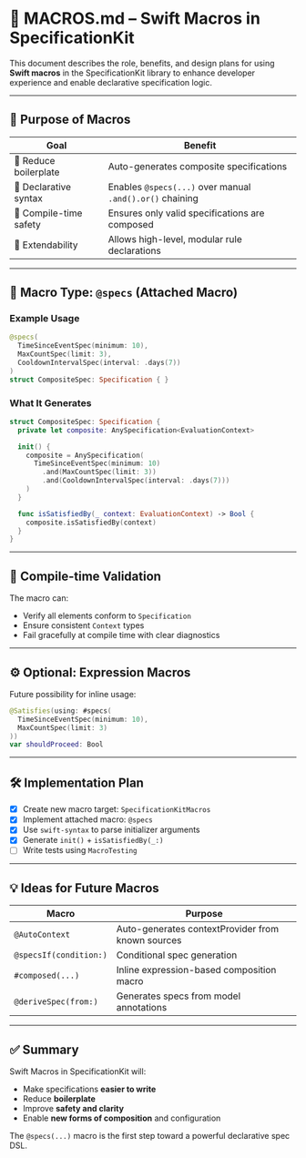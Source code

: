 # 🧩 MACROS.md – Swift Macros in SpecificationKit

This document describes the role, benefits, and design plans for using **Swift macros** in the SpecificationKit library to enhance developer experience and enable declarative specification logic.

---

## 🎯 Purpose of Macros

| Goal                      | Benefit                                                              |
|---------------------------|----------------------------------------------------------------------|
| 🔽 Reduce boilerplate      | Auto-generates composite specifications                            |
| 📜 Declarative syntax      | Enables `@specs(...)` over manual `.and().or()` chaining            |
| 🔐 Compile-time safety     | Ensures only valid specifications are composed                     |
| 🧩 Extendability           | Allows high-level, modular rule declarations                       |

---

## 🔧 Macro Type: `@specs` (Attached Macro)

### Example Usage

```swift
@specs(
  TimeSinceEventSpec(minimum: 10),
  MaxCountSpec(limit: 3),
  CooldownIntervalSpec(interval: .days(7))
)
struct CompositeSpec: Specification { }
```

### What It Generates

```swift
struct CompositeSpec: Specification {
  private let composite: AnySpecification<EvaluationContext>

  init() {
    composite = AnySpecification(
      TimeSinceEventSpec(minimum: 10)
        .and(MaxCountSpec(limit: 3))
        .and(CooldownIntervalSpec(interval: .days(7)))
    )
  }

  func isSatisfiedBy(_ context: EvaluationContext) -> Bool {
    composite.isSatisfiedBy(context)
  }
}
```

---

## 🧪 Compile-time Validation

The macro can:
- Verify all elements conform to `Specification`
- Ensure consistent `Context` types
- Fail gracefully at compile time with clear diagnostics

---

## ⚙️ Optional: Expression Macros

Future possibility for inline usage:

```swift
@Satisfies(using: #specs(
  TimeSinceEventSpec(minimum: 10),
  MaxCountSpec(limit: 3)
))
var shouldProceed: Bool
```

---

## 🛠️ Implementation Plan

- [x] Create new macro target: `SpecificationKitMacros`
- [x] Implement attached macro: `@specs`
- [x] Use `swift-syntax` to parse initializer arguments
- [x] Generate `init()` + `isSatisfiedBy(_:)`
- [ ] Write tests using `MacroTesting`

---

## 💡 Ideas for Future Macros

| Macro                 | Purpose                                                |
|-----------------------|--------------------------------------------------------|
| `@AutoContext`        | Auto-generates contextProvider from known sources      |
| `@specsIf(condition:)`| Conditional spec generation                            |
| `#composed(...)`      | Inline expression-based composition macro              |
| `@deriveSpec(from:)`  | Generates specs from model annotations                 |

---

## ✅ Summary

Swift Macros in SpecificationKit will:

- Make specifications **easier to write**
- Reduce **boilerplate**
- Improve **safety and clarity**
- Enable **new forms of composition** and configuration

The `@specs(...)` macro is the first step toward a powerful declarative spec DSL.
